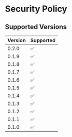 # Security Policy

## Supported Versions

| Version | Supported          |
| ------- | ------------------ |
| 0.2.0   | :white_check_mark: |
| 0.1.9   | :white_check_mark: |
| 0.1.8   | :white_check_mark: |
| 0.1.7   | :white_check_mark: |
| 0.1.6   | :white_check_mark: |
| 0.1.5   | :white_check_mark: |
| 0.1.4   | :white_check_mark: |
| 0.1.3   | :white_check_mark: |
| 0.1.2   | :white_check_mark: |
| 0.1.1   | :white_check_mark: |
| 0.1.0   | :white_check_mark: |
